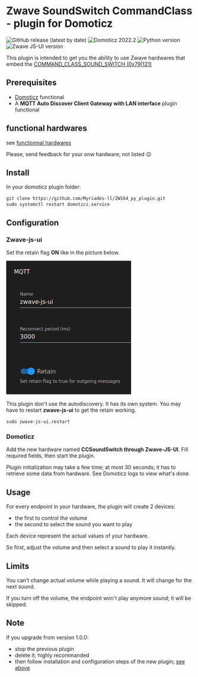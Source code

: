 # Zwave SoundSwitch CommandClass - plugin for Domoticz

![GitHub release (latest by date)][release_shield] ![Domoticz 2022.2][domoticz_shield] ![Python version][python_shield] ![Zwave JS-UI version][zjsui_shield]

This plugin is intended to get you the ability to use Zwave hardwares that embed the [COMMAND_CLASS_SOUND_SWITCH (0x79|121)][def_CCSS]

## Prerequisites

- [Domoticz](https://www.domoticz.com/) functional
- A **MQTT Auto Discover Client Gateway with LAN interface** plugin functional

## functional hardwares

see [functionnal hardwares](docs/hardwares.md)

Please, send feedback for your onw hardware; not listed 😉

## Install

In your domoticz plugin folder:

```Shell
git clone https://github.com/Myriades-ll/ZW164_py_plugin.git
sudo systemctl restart domoticz.service
```

## Configuration

### Zwave-js-ui

Set the retain flag **ON** like in the picture below.

![retain flag][def_retain_flag]

This plugin don't use the autodiscovery. It has its own system. You may have to restart **zwave-js-ui** to get the retain working.

```Shell
sudo zwave-js-ui.restart
```

### Domoticz

Add the new hardware named **CCSoundSwitch through Zwave-JS-UI**. Fill required fields, then start the plugin.

Plugin initialization may take a few time; at most 30 seconds; it has to retrieve some data from hardware. See Domoticz logs to view what's done.

## Usage

For every endpoint in your hardware, the plugin will create 2 devices:

- the first to control the volume
- the second to select the sound you want to play

Each device represent the actual values of your hardware.

So first, adjust the volume and then select a sound to play it instantly.

## Limits

You can't change actual volume while playing a sound. It will change for the next sound.

If you turn off the volume, the endpoint won't play anymore sound; it will be skipped.

## Note

If you upgrade from version 1.0.0:

- stop the previous plugin
- delete it; highly recommanded
- then follow installation and configuration steps of the new plugin; [see above](#install)

[domoticz_shield]: <https://img.shields.io/badge/Domoticz-2022.2-brightgreen>
[python_shield]: <https://img.shields.io/badge/Python-3.7-brightgreen>
[zjsui_shield]: <https://img.shields.io/badge/Zwave_JS_UI-8.4.1-brightgreen>
[release_shield]: <https://img.shields.io/github/v/release/Myriades-ll/ZW164_py_plugin?color=orange&logo=Version&style=flat>
[def_retain_flag]: /pictures/zjsui_retain.png "Retain flag"
[def_CCSS]: https://github.com/zwave-js/node-zwave-js/blob/master/docs/api/CCs/SoundSwitch.md
